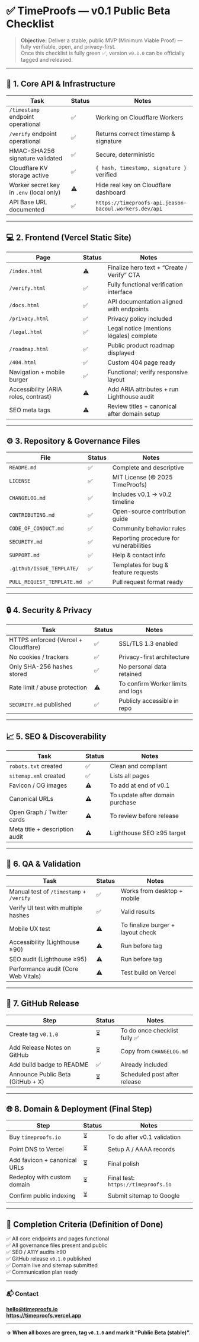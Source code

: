 # ✅ TimeProofs — v0.1 Public Beta Checklist

> **Objective:** Deliver a stable, public MVP (Minimum Viable Proof) — fully verifiable, open, and privacy-first.  
> Once this checklist is fully green ✅, version `v0.1.0` can be officially tagged and released.

---

## 🧩 1. Core API & Infrastructure

| Task | Status | Notes |
|------|--------|-------|
| `/timestamp` endpoint operational | ✅ | Working on Cloudflare Workers |
| `/verify` endpoint operational | ✅ | Returns correct timestamp & signature |
| HMAC-SHA256 signature validated | ✅ | Secure, deterministic |
| Cloudflare KV storage active | ✅ | `{ hash, timestamp, signature }` verified |
| Worker secret key in `.env` (local only) | ⚠️ | Hide real key on Cloudflare dashboard |
| API Base URL documented | ✅ | `https://timeproofs-api.jeason-bacoul.workers.dev/api` |

---

## 💻 2. Frontend (Vercel Static Site)

| Page | Status | Notes |
|-------|--------|-------|
| `/index.html` | ⚠️ | Finalize hero text + “Create / Verify” CTA |
| `/verify.html` | ✅ | Fully functional verification interface |
| `/docs.html` | ✅ | API documentation aligned with endpoints |
| `/privacy.html` | ✅ | Privacy policy included |
| `/legal.html` | ✅ | Legal notice (mentions légales) complete |
| `/roadmap.html` | ✅ | Public product roadmap displayed |
| `/404.html` | ✅ | Custom 404 page ready |
| Navigation + mobile burger | ✅ | Functional; verify responsive layout |
| Accessibility (ARIA roles, contrast) | ⚠️ | Add ARIA attributes + run Lighthouse audit |
| SEO meta tags | ⚠️ | Review titles + canonical after domain setup |

---

## ⚙️ 3. Repository & Governance Files

| File | Status | Notes |
|------|--------|-------|
| `README.md` | ✅ | Complete and descriptive |
| `LICENSE` | ✅ | MIT License (© 2025 TimeProofs) |
| `CHANGELOG.md` | ✅ | Includes v0.1 → v0.2 timeline |
| `CONTRIBUTING.md` | ✅ | Open-source contribution guide |
| `CODE_OF_CONDUCT.md` | ✅ | Community behavior rules |
| `SECURITY.md` | ✅ | Reporting procedure for vulnerabilities |
| `SUPPORT.md` | ✅ | Help & contact info |
| `.github/ISSUE_TEMPLATE/` | ✅ | Templates for bug & feature requests |
| `PULL_REQUEST_TEMPLATE.md` | ✅ | Pull request format ready |

---

## 🔒 4. Security & Privacy

| Task | Status | Notes |
|------|--------|-------|
| HTTPS enforced (Vercel + Cloudflare) | ✅ | SSL/TLS 1.3 enabled |
| No cookies / trackers | ✅ | Privacy-first architecture |
| Only SHA-256 hashes stored | ✅ | No personal data retained |
| Rate limit / abuse protection | ⚠️ | To confirm Worker limits and logs |
| `SECURITY.md` published | ✅ | Publicly accessible in repo |

---

## 📈 5. SEO & Discoverability

| Task | Status | Notes |
|------|--------|-------|
| `robots.txt` created | ✅ | Clean and compliant |
| `sitemap.xml` created | ✅ | Lists all pages |
| Favicon / OG images | ⚠️ | To add at end of v0.1 |
| Canonical URLs | ⚠️ | To update after domain purchase |
| Open Graph / Twitter cards | ⚠️ | To review before release |
| Meta title + description audit | ⚠️ | Lighthouse SEO ≥95 target |

---

## 🧠 6. QA & Validation

| Task | Status | Notes |
|------|--------|-------|
| Manual test of `/timestamp` + `/verify` | ✅ | Works from desktop + mobile |
| Verify UI test with multiple hashes | ✅ | Valid results |
| Mobile UX test | ⚠️ | To finalize burger + layout check |
| Accessibility (Lighthouse ≥90) | ⚠️ | Run before tag |
| SEO audit (Lighthouse ≥95) | ⚠️ | Run before tag |
| Performance audit (Core Web Vitals) | ⚠️ | Test build on Vercel |

---

## 🧭 7. GitHub Release

| Step | Status | Notes |
|------|--------|-------|
| Create tag `v0.1.0` | ⏳ | To do once checklist fully ✅ |
| Add Release Notes on GitHub | ⏳ | Copy from `CHANGELOG.md` |
| Add build badge to README | ✅ | Already included |
| Announce Public Beta (GitHub + X) | ⏳ | Scheduled post after release |

---

## 🌐 8. Domain & Deployment (Final Step)

| Step | Status | Notes |
|------|--------|-------|
| Buy `timeproofs.io` | ⏳ | To do after v0.1 validation |
| Point DNS to Vercel | ⏳ | Setup A / AAAA records |
| Add favicon + canonical URLs | ⏳ | Final polish |
| Redeploy with custom domain | ⏳ | Final test: `https://timeproofs.io` |
| Confirm public indexing | ⏳ | Submit sitemap to Google |

---

## 🏁 Completion Criteria (Definition of Done)

✅ All core endpoints and pages functional  
✅ All governance files present and public  
✅ SEO / A11Y audits ≥90  
✅ GitHub release `v0.1.0` published  
✅ Domain live and sitemap submitted  
✅ Communication plan ready  

---

### 📬 Contact
**hello@timeproofs.io**  
**https://timeproofs.vercel.app**

---

**→ When all boxes are green, tag `v0.1.0` and mark it “Public Beta (stable)”.**
